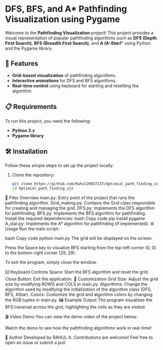 # DFS, BFS, and A* Pathfinding Visualization using Pygame

Welcome to the **Pathfinding Visualization** project! This project provides a visual representation of popular pathfinding algorithms such as **DFS (Depth First Search)**, **BFS (Breadth First Search)**, and ****A* (A-Star)**** using Python and the Pygame library.

## 🚀 Features
- **Grid-based visualization** of pathfinding algorithms.
- **Interactive animations** for DFS and BFS algorithms.
- **Real-time control** using keyboard for starting and resetting the algorithm.

## 📋 Requirements
To run this project, you need the following:

- **Python 3.x**
- **Pygame library**

## 🛠️ Installation

Follow these simple steps to set up the project locally:

1. Clone the repository:
   ```bash
   git clone https://github.com/Rahul20037237/Optimial_path_finding_viz.git
   cd Optimial_path_finding_viz
📁 Files Overview
main.py: Entry point of the project that runs the pathfinding algorithm.
Grid_making.py: Contains the Grid class responsible for creating and managing the grid.
DFS.py: Implements the DFS algorithm for pathfinding.
BFS.py: Implements the BFS algorithm for pathfinding.
Install the required dependencies:
bash
Copy code
pip install pygame
A_star.py: Implements the A* algorithm for pathfinding (if implemented).
⚙️ Usage
Run the main script:

bash
Copy code
python main.py
The grid will be displayed on the screen.

Press the Space key to visualize BFS starting from the top-left corner (0, 0) to the bottom-right corner (29, 29).

To exit the program, simply close the window.

⌨️ Keyboard Controls
Space: Start the BFS algorithm and reset the grid.
Close Button: Exit the application.
🎨 Customization
Grid Size: Adjust the grid size by modifying ROWS and COLS in main.py.
Algorithms: Change the algorithm used by modifying the initialization of the algorithm class (DFS, BFS, AStar).
Colors: Customize the grid and algorithm colors by changing the RGB tuples in main.py.
🖼️ Example Output
The program visualizes the BFS traversal across the grid, highlighting the cells as they are visited.

🎬 Video Demo
You can view the demo video of the project below:



Watch the demo to see how the pathfinding algorithms work in real-time!

📧 Author
Developed by RAHUL A. Contributions are welcome! Feel free to open an issue or submit a pull
